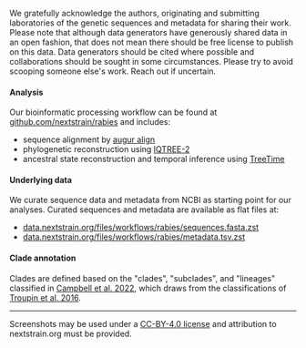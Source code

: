 We gratefully acknowledge the authors, originating and submitting laboratories of the genetic sequences and metadata for sharing their work. Please note that although data generators have generously shared data in an open fashion, that does not mean there should be free license to publish on this data. Data generators should be cited where possible and collaborations should be sought in some circumstances. Please try to avoid scooping someone else's work. Reach out if uncertain.


#### Analysis
Our bioinformatic processing workflow can be found at [github.com/nextstrain/rabies](https://github.com/nextstrain/rabies) and includes:
- sequence alignment by [augur align](https://docs.nextstrain.org/projects/augur/en/stable/usage/cli/align.html)
- phylogenetic reconstruction using [IQTREE-2](http://www.iqtree.org/)
- ancestral state reconstruction and temporal inference using [TreeTime](https://github.com/neherlab/treetime)

#### Underlying data
We curate sequence data and metadata from NCBI as starting point for our analyses. Curated sequences and metadata are available as flat files at:
- [data.nextstrain.org/files/workflows/rabies/sequences.fasta.zst](https://data.nextstrain.org/files/workflows/rabies/sequences.fasta.zst)
- [data.nextstrain.org/files/workflows/rabies/metadata.tsv.zst](https://data.nextstrain.org/files/workflows/rabies/metadata.tsv.zst)

#### Clade annotation

Clades are defined based on the "clades", "subclades", and "lineages" classified in [Campbell et al. 2022](https://journals.plos.org/plospathogens/article?id=10.1371/journal.ppat.1010023), which draws from the classifications of [Troupin et al. 2016](https://journals.plos.org/plospathogens/article?id=10.1371/journal.ppat.1006041).

---

Screenshots may be used under a [CC-BY-4.0 license](https://creativecommons.org/licenses/by/4.0/) and attribution to nextstrain.org must be provided.
